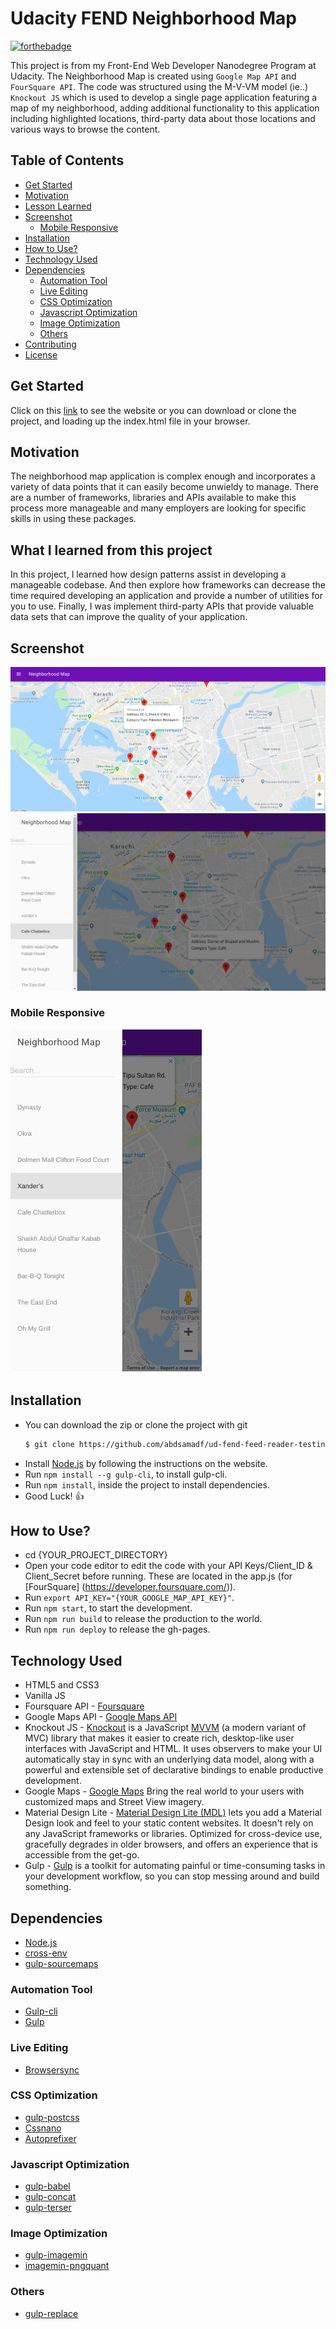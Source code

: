 # Udacity FEND Neighborhood Map

[![forthebadge](https://forthebadge.com/images/badges/built-with-love.svg)](https://forthebadge.com)

This project is from my Front-End Web Developer Nanodegree Program at Udacity. The Neighborhood Map is created using `Google Map API` and `FourSquare API`. The code was structured using the M-V-VM model (ie..) `Knockout JS` which is used to develop a single page application featuring a map of my neighborhood, adding additional functionality to this application including highlighted locations, third-party data about those locations and various ways to browse the content.

## Table of Contents

  - [Get Started](#get-started)
  - [Motivation](#motivation)
  - [Lesson Learned](#what-i-learned-from-this-project)
  - [Screenshot](#screenshot)
    - [Mobile Responsive](#mobile-responsive)
  - [Installation](#installation)
  - [How to Use?](#how-to-use?)
  - [Technology Used](#technology-used)
  - [Dependencies](#dependencies)
    - [Automation Tool](#automation-tool)
    - [Live Editing](#live-editing)
    - [CSS Optimization](#css-optimization)
    - [Javascript Optimization](#javascript-optimization)
    - [Image Optimization](#image-optimization)
    - [Others](#others)
  - [Contributing](#contributing)
  - [License](#license)

## Get Started
Click on this [link]() to see the website or you can download or clone the project, and loading up the index.html file in your browser.

##  Motivation
The neighborhood map application is complex enough and incorporates a variety of data points that it can easily become unwieldy to manage. There are a number of frameworks, libraries and APIs available to make this process more manageable and many employers are looking for specific skills in using these packages.

## What I learned from this project
In this project, I learned how design patterns assist in developing a manageable codebase. And then explore how frameworks can decrease the time required developing an application and provide a number of utilities for you to use. Finally, I was implement third-party APIs that provide valuable data sets that can improve the quality of your application.

## Screenshot
![Udacity FEND Neighborhood Map](img/Screenshot.png)
![Udacity FEND Neighborhood Map](img/Screenshot1.png)
### Mobile Responsive
![Udacity FEND Neighborhood Map](img/Screenshot2.png)

## Installation
- You can download the zip or clone the project with git
  ```sh
  $ git clone https://github.com/abdsamadf/ud-fend-feed-reader-testing.git
  ```
- Install [Node.js](https://nodejs.org/)   by following the instructions on the website.
- Run `npm install --g gulp-cli`, to install gulp-cli.
- Run `npm install`, inside the project to install dependencies.
- Good Luck! :thumbsup:

## How to Use?
- cd {YOUR_PROJECT_DIRECTORY}
- Open your code editor to edit the code with your API Keys/Client_ID & Client_Secret before running. These are located in the app.js (for [FourSquare] (https://developer.foursquare.com/)).
- Run `export API_KEY="{YOUR_GOOGLE_MAP_API_KEY}"`.
- Run `npm start`, to start the development.
- Run `npm run build` to release the production to the world.
- Run `npm run deploy` to release the gh-pages.

## Technology Used
* HTML5 and CSS3
* Vanilla JS
* Foursquare API - [Foursquare](https://developer.foursquare.com)
* Google Maps API - [Google Maps API](https://developers.google.com/maps/documentation/javascript/tutorial)
* Knockout JS - [Knockout](https://knockoutjs.com/) is a JavaScript [MVVM](http://en.wikipedia.org/wiki/Model_View_ViewModel) (a modern variant of MVC) library that makes it easier to create rich, desktop-like user interfaces with JavaScript and HTML. It uses observers to make your UI automatically stay in sync with an underlying data model, along with a powerful and extensible set of declarative bindings to enable productive development.
* Google Maps - [Google Maps](https://developers.google.com/maps/documentation/) Bring the real world to your users with customized maps and Street View imagery.
* Material Design Lite - [Material Design Lite (MDL)](https://getmdl.io) lets you add a Material Design look and feel to your static content websites. It doesn't rely on any JavaScript frameworks or libraries. Optimized for cross-device use, gracefully degrades in older browsers, and offers an experience that is accessible from the get-go.
* Gulp - [Gulp](https://gulpjs.com/) is a toolkit for automating painful or time-consuming tasks in your development workflow, so you can stop messing around and build something.

## Dependencies
* [Node.js](https://nodejs.org/en/)
* [cross-env](https://www.npmjs.com/package/cross-env)
* [gulp-sourcemaps](https://www.npmjs.com/package/gulp-sourcemaps)

### Automation Tool
* [Gulp-cli](https://www.npmjs.com/package/gulp-cli)
* [Gulp](https://www.npmjs.com/package/gulp)

### Live Editing
* [Browsersync](https://www.npmjs.com/package/browser-sync)

### CSS Optimization
* [gulp-postcss](https://www.npmjs.com/package/gulp-postcss)
* [Cssnano](https://www.npmjs.com/package/cssnano)
* [Autoprefixer](https://www.npmjs.com/package/autoprefixer)

### Javascript Optimization
* [gulp-babel](https://www.npmjs.com/package/gulp-babel)
* [gulp-concat](https://www.npmjs.com/package/gulp-concat)
* [gulp-terser](https://www.npmjs.com/package/gulp-terser)

### Image Optimization
* [gulp-imagemin](https://www.npmjs.com/package/gulp-imagemin)
* [imagemin-pngquant](https://www.npmjs.com/package/imagemin-pngquant)

### Others
* [gulp-replace](https://www.npmjs.com/package/gulp-replace)

